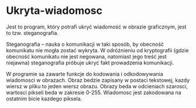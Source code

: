 # Ukryta-wiadomosc
Jest to program, który potrafi ukryć wiadomość w obrazie graficznym, jest to tzw. steganografia.

Steganografia – nauka o komunikacji w taki sposób, by obecność komunikatu nie mogła zostać wykryta. W odróżnieniu od kryptografii (gdzie obecność komunikatu nie jest negowana, natomiast jego treść jest niejawna) steganografia próbuje ukryć fakt prowadzenia komunikacji. 

W programie sa zawarte funkcje do kodowania i odkodowywania wiadomosci w obrazach.
Obraz bedzie zapisany w postaci tekstowej, kazdy wiersz w pliku to jeden wiersz obrazu.
Obrazy beda w odcieniach szarosci, wartosci pikseli beda w zakresie 0-255.
Wiadomosc jest zakodowana na ostatnim bicie kazdego piksela.
